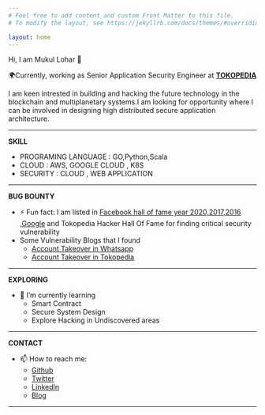 ```yaml
---
# Feel free to add content and custom Front Matter to this file.
# To modify the layout, see https://jekyllrb.com/docs/themes/#overriding-theme-defaults

layout: home
---
```

Hi, I am Mukul Lohar 👋 

🌍Currently, working as Senior Application Security Engineer at [**TOKOPEDIA**](https://tokopedia.com)

I am keen intrested in building and hacking the future technology in the blockchain and multiplanetary systems.I am looking for opportunity where I can be involved in designing high distributed secure application architecture.

---

**SKILL**
- PROGRAMING LANGUAGE : GO,Python,Scala
- CLOUD : AWS, GOOGLE CLOUD , K8S
- SECURITY : CLOUD , WEB APPLICATION

---

**BUG BOUNTY**
- ⚡ Fun fact: I am listed in [Facebook hall of fame year 2020,2017,2016](https://www.facebook.com/whitehat/thanks) ,[Google](https://bughunters.google.com/profile/51ae3e96-d9bb-4ec8-ad08-5355ab988b88) and Tokopedia Hacker Hall Of Fame for finding critical security vulnerability
- Some Vulnerability Blogs that I found
  - [Account Takeover in Whatsapp](https://ironfisto.medium.com/whats-app-admin-panel-takeover-https-translate-dev-whatsapp-com-ee5e69150bc4?source=user_profile---------2-------------------------------)
  - [Account Takeover in Tokopedia](https://ironfisto.medium.com/tokopedia-account-takeover-bug-worth-8-million-idr-5474cb5b5cc9?source=user_profile---------4-------------------------------)

---
**EXPLORING**
- 🌱 I’m currently learning
  - Smart Contract
  - Secure System Design
  - Explore Hacking in Undiscovered areas

---

**CONTACT**
- 📫 How to reach me:
  - [Github](https://github.com/ironfisto)
  - [Twitter](https://twitter.com/ironfisto)
  - [LinkedIn](https://www.linkedin.com/in/malviyamukul/)
  - [Blog](https://ironfisto.medium.com/) 

---